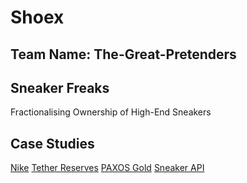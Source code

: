 # Shoex
## Team Name: The-Great-Pretenders

## Sneaker Freaks
Fractionalising Ownership of High-End Sneakers

## Case Studies
[Nike](https://tokenist.com/cryptokicks-nike-to-tokenize-shoe-ownership-on-ethereum/)
[Tether Reserves](https://tether.to/en/transparency/)
[PAXOS Gold](https://paxos.com/paxgold/)
[Sneaker API](https://scrapingant.com/blog/sneakers-scraping-api)
